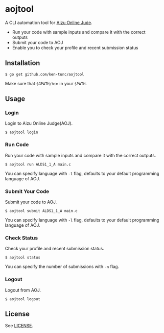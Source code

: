 # aojtool

A CLI automation tool for [Aizu Online Jude](http://judge.u-aizu.ac.jp/onlinejudge).

- Run your code with sample inputs and compare it with the correct outputs
- Submit your code to AOJ
- Enable you to check your profile and recent submission status

## Installation

```console
$ go get github.com/ken-tunc/aojtool
```

Make sure that `$GPATH/bin` in your `$PATH`.

## Usage

### Login

Login to Aizu Online Judge(AOJ).
```console
$ aojtool login
```

### Run Code

Run your code with sample inputs and compare it with the correct outputs.
```console
$ aojtool run ALDS1_1_A main.c
```

You can specify language with `-l` flag,
defaults to your default programming language of AOJ.

### Submit Your Code

Submit your code to AOJ.
```console
$ aojtool submit ALDS1_1_A main.c
```

You can specify language with `-l` flag,
defaults to your default programming language of AOJ.

### Check Status

Check your profile and recent submission status.
```console
$ aojtool status
```

You can specify the number of submissions with `-n` flag.

### Logout

Logout from AOJ.
```console
$ aojtool logout
```

## License

See [LICENSE](LICENSE).
